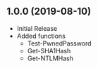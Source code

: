 ## 1.0.0 (2019-08-10)

* Initial Release
* Added functions
  * Test-PwnedPassword
  * Get-SHA1Hash
  * Get-NTLMHash
